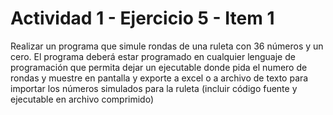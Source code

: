 # Actividad 1 - Ejercicio 5 - Item 1

Realizar un programa que simule rondas de una ruleta con 36 números y un cero. El programa deberá estar programado en cualquier lenguaje de programación que permita dejar un ejecutable donde pida el numero de rondas y muestre en pantalla y exporte a excel o a archivo de texto para importar los números simulados para la ruleta (incluir código fuente y ejecutable en archivo comprimido)
